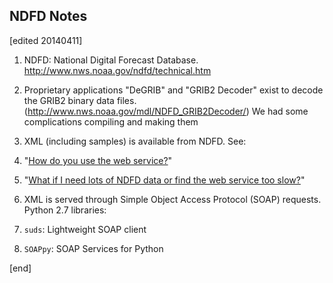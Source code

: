 ## NDFD Notes

[edited 20140411]

1. NDFD: National Digital Forecast Database. http://www.nws.noaa.gov/ndfd/technical.htm

1. Proprietary applications "DeGRIB" and "GRIB2 Decoder" exist to decode the GRIB2 binary data files. (http://www.nws.noaa.gov/mdl/NDFD_GRIB2Decoder/) We had some complications compiling and making them

1. XML (including samples) is available from NDFD. See:

  2. "[How do you use the web service?](http://graphical.weather.gov/xml/#use_it)"

  2. "[What if I need lots of NDFD data or find the web service too slow?](http://graphical.weather.gov/xml/#degrib)"

1. XML is served through Simple Object Access Protocol (SOAP) requests. Python 2.7 libraries:

  2. `suds`: Lightweight SOAP client
  2. `SOAPpy`: SOAP Services for Python

[end]
